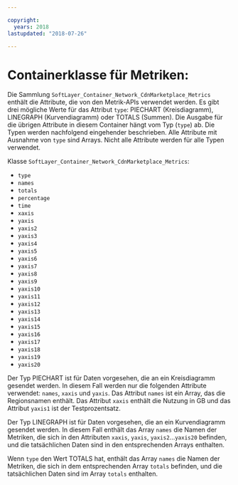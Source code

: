 ```yaml
---

copyright:
  years: 2018
lastupdated: "2018-07-26"

---
```


# Containerklasse für Metriken:
Die Sammlung `SoftLayer_Container_Network_CdnMarketplace_Metrics` enthält die Attribute, die von den Metrik-APIs verwendet werden. Es gibt drei mögliche Werte für das Attribut `type`: PIECHART (Kreisdiagramm), LINEGRAPH (Kurvendiagramm) oder TOTALS (Summen). Die Ausgabe für die übrigen Attribute in diesem Container hängt vom Typ (`type`) ab. Die Typen werden nachfolgend eingehender beschrieben. Alle Attribute mit Ausnahme von `type` sind Arrays. Nicht alle Attribute werden für alle Typen verwendet.

Klasse `SoftLayer_Container_Network_CdnMarketplace_Metrics`:
* `type`
* `names`
* `totals`
* `percentage`
* `time`
* `xaxis`
* `yaxis`
* `yaxis2`
* `yaxis3`
* `yaxis4`
* `yaxis5`
* `yaxis6`
* `yaxis7`
* `yaxis8`
* `yaxis9`
* `yaxis10`
* `yaxis11`
* `yaxis12`
* `yaxis13`
* `yaxis14`
* `yaxis15`
* `yaxis16`
* `yaxis17`
* `yaxis18`
* `yaxis19`
* `yaxis20`

Der Typ PIECHART ist für Daten vorgesehen, die an ein Kreisdiagramm gesendet werden. In diesem Fall werden nur die folgenden Attribute verwendet: `names`, `xaxis` und `yaxis`. Das Attribut `names` ist ein Array, das die Regionsnamen enthält. Das Attribut `xaxis` enthält die Nutzung in GB und das Attribut `yaxis1` ist der Testprozentsatz.


Der Typ LINEGRAPH ist für Daten vorgesehen, die an ein Kurvendiagramm gesendet werden. In diesem Fall enthält das Array `names` die Namen der Metriken, die sich in den Attributen `xaxis`, `yaxis`, `yaxis2`...`yaxis20` befinden, und die tatsächlichen Daten sind in den entsprechenden Arrays enthalten.


Wenn `type` den Wert TOTALS hat, enthält das Array `names` die Namen der Metriken, die sich in dem entsprechenden Array `totals` befinden, und die tatsächlichen Daten sind im Array `totals` enthalten.
